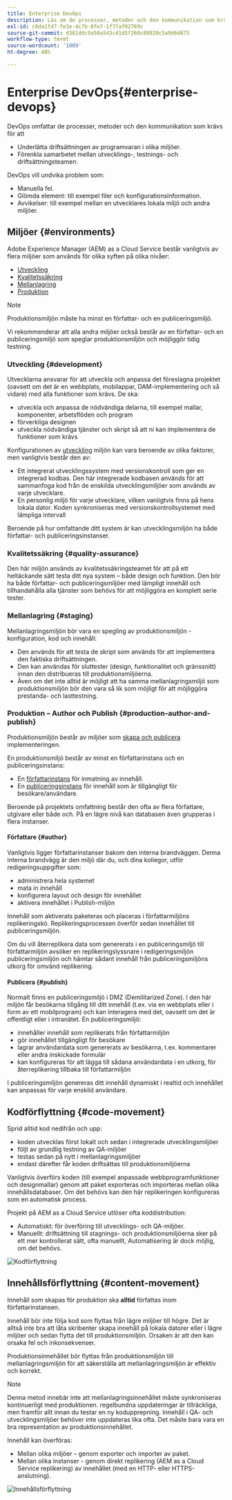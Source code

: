 ```yaml
---
title: Enterprise DevOps
description: Läs om de processer, metoder och den kommunikation som krävs för att underlätta driftsättningen och samarbetet.
exl-id: c8da1fd7-fe3e-4c7b-8fe7-1f7faf02769c
source-git-commit: d361ddc9a50a543cd1d5f260c09920c5a9d6d675
workflow-type: tm+mt
source-wordcount: '1009'
ht-degree: 48%

---
```


# Enterprise DevOps{#enterprise-devops}

DevOps omfattar de processer, metoder och den kommunikation som krävs för att

* Underlätta driftsättningen av programvaran i olika miljöer.
* Förenkla samarbetet mellan utvecklings-, testnings- och driftsättningsteamen.

DevOps vill undvika problem som:

* Manuella fel.
* Glömda element: till exempel filer och konfigurationsinformation.
* Avvikelser: till exempel mellan en utvecklares lokala miljö och andra miljöer.

## Miljöer {#environments}

Adobe Experience Manager (AEM) as a Cloud Service består vanligtvis av flera miljöer som används för olika syften på olika nivåer:

* [Utveckling](#development)
* [Kvalitetssäkring](#quality-assurance)
* [Mellanlagring](#staging)
* [Produktion](#production-author-and-publish)

>[!NOTE]
>
>Produktionsmiljön måste ha minst en författar- och en publiceringsmiljö.
>
>Vi rekommenderar att alla andra miljöer också består av en författar- och en publiceringsmiljö som speglar produktionsmiljön och möjliggör tidig testning.

### Utveckling {#development}

Utvecklarna ansvarar för att utveckla och anpassa det föreslagna projektet (oavsett om det är en webbplats, mobilappar, DAM-implementering och så vidare) med alla funktioner som krävs. De ska:

* utveckla och anpassa de nödvändiga delarna, till exempel mallar, komponenter, arbetsflöden och program
* förverkliga designen
* utveckla nödvändiga tjänster och skript så att ni kan implementera de funktioner som krävs

Konfigurationen av [utveckling](/help/implementing/developing/introduction/development-guidelines.md) miljön kan vara beroende av olika faktorer, men vanligtvis består den av:

* Ett integrerat utvecklingssystem med versionskontroll som ger en integrerad kodbas. Den här integrerade kodbasen används för att sammanfoga kod från de enskilda utvecklingsmiljöer som används av varje utvecklare.
* En personlig miljö för varje utvecklare, vilken vanligtvis finns på hens lokala dator. Koden synkroniseras med versionskontrollsystemet med lämpliga intervall

Beroende på hur omfattande ditt system är kan utvecklingsmiljön ha både författar- och publiceringsinstanser.

### Kvalitetssäkring {#quality-assurance}

Den här miljön används av kvalitetssäkringsteamet för att på ett heltäckande sätt testa ditt nya system – både design och funktion. Den bör ha både författar- och publiceringsmiljöer med lämpligt innehåll och tillhandahålla alla tjänster som behövs för att möjliggöra en komplett serie tester.

### Mellanlagring {#staging}

Mellanlagringsmiljön bör vara en spegling av produktionsmiljön - konfiguration, kod och innehåll:

* Den används för att testa de skript som används för att implementera den faktiska driftsättningen.
* Den kan användas för sluttester (design, funktionalitet och gränssnitt) innan den distribueras till produktionsmiljöerna.
* Även om det inte alltid är möjligt att ha samma mellanlagringsmiljö som produktionsmiljön bör den vara så lik som möjligt för att möjliggöra prestanda- och lasttestning.

### Produktion – Author och Publish {#production-author-and-publish}

Produktionsmiljön består av miljöer som [skapa och publicera](/help/sites-cloud/authoring/getting-started/concepts.md) implementeringen.

En produktionsmiljö består av minst en författarinstans och en publiceringsinstans:

* En [författarinstans](#author) för inmatning av innehåll.
* En [publiceringsinstans](#publish) för innehåll som är tillgängligt för besökare/användare.

Beroende på projektets omfattning består den ofta av flera författare, utgivare eller både och. På en lägre nivå kan databasen även grupperas i flera instanser.

#### Författare {#author}

Vanligtvis ligger författarinstanser bakom den interna brandväggen. Denna interna brandvägg är den miljö där du, och dina kollegor, utför redigeringsuppgifter som:

* administrera hela systemet
* mata in innehåll
* konfigurera layout och design för innehållet
* aktivera innehållet i Publish-miljön

Innehåll som aktiverats paketeras och placeras i författarmiljöns replikeringskö. Replikeringsprocessen överför sedan innehållet till publiceringsmiljön.

Om du vill återreplikera data som genererats i en publiceringsmiljö till författarmiljön avsöker en replikeringslyssnare i redigeringsmiljön publiceringsmiljön och hämtar sådant innehåll från publiceringsmiljöns utkorg för omvänd replikering.

#### Publicera {#publish}

Normalt finns en publiceringsmiljö i DMZ (Demilitarized Zone). I den här miljön får besökarna tillgång till ditt innehåll (t.ex. via en webbplats eller i form av ett mobilprogram) och kan interagera med det, oavsett om det är offentligt eller i intranätet. En publiceringsmiljö:

* innehåller innehåll som replikerats från författarmiljön
* gör innehållet tillgängligt för besökare
* lagrar användardata som genererats av besökarna, t.ex. kommentarer eller andra inskickade formulär
* kan konfigureras för att lägga till sådana användardata i en utkorg, för återreplikering tillbaka till författarmiljön

I publiceringsmiljön genereras ditt innehåll dynamiskt i realtid och innehållet kan anpassas för varje enskild användare.

## Kodförflyttning {#code-movement}

Sprid alltid kod nedifrån och upp:

* koden utvecklas först lokalt och sedan i integrerade utvecklingsmiljöer
* följt av grundlig testning av QA-miljöer
* testas sedan på nytt i mellanlagringsmiljöer
* endast därefter får koden driftsättas till produktionsmiljöerna

Vanligtvis överförs koden (till exempel anpassade webbprogramfunktioner och designmallar) genom att paket exporteras och importeras mellan olika innehållsdatabaser. Om det behövs kan den här replikeringen konfigureras som en automatisk process.

Projekt på AEM as a Cloud Service utlöser ofta koddistribution:

* Automatiskt: för överföring till utvecklings- och QA-miljöer.
* Manuellt: driftsättning till stagnings- och produktionsmiljöerna sker på ett mer kontrollerat sätt, ofta manuellt, Automatisering är dock möjlig, om det behövs.

![Kodförflyttning](assets/code-movement.png)

## Innehållsförflyttning {#content-movement}

Innehåll som skapas för produktion ska **alltid** författas inom författarinstansen.

Innehåll bör inte följa kod som flyttas från lägre miljöer till högre. Det är alltså inte bra att låta skribenter skapa innehåll på lokala datorer eller i lägre miljöer och sedan flytta det till produktionsmiljön. Orsaken är att den kan orsaka fel och inkonsekvenser.

Produktionsinnehållet bör flyttas från produktionsmiljön till mellanlagringsmiljön för att säkerställa att mellanlagringsmiljön är effektiv och korrekt.

>[!NOTE]
>
>Denna metod innebär inte att mellanlagringsinnehållet måste synkroniseras kontinuerligt med produktionen. regelbundna uppdateringar är tillräckliga, men framför allt innan du testar en ny kodupprepning. Innehåll i QA- och utvecklingsmiljöer behöver inte uppdateras lika ofta. Det måste bara vara en bra representation av produktionsinnehållet.

Innehåll kan överföras:

* Mellan olika miljöer – genom exporter och importer av paket.
* Mellan olika instanser - genom direkt replikering (AEM as a Cloud Service replikering) av innehållet (med en HTTP- eller HTTPS-anslutning).

![Innehållsförflyttning](assets/content-movement.png)
